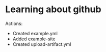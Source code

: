 # Learning about github

Actions:

- Created example.yml
- Added example-site
- Created upload-artifact.yml
